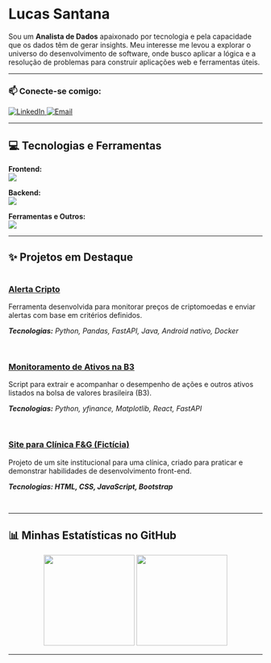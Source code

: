 # Lucas Santana

<p align="left">
  Sou um <strong>Analista de Dados</strong> apaixonado por tecnologia e pela capacidade que os dados têm de gerar insights. Meu interesse me levou a explorar o universo do desenvolvimento de software, onde busco aplicar a lógica e a resolução de problemas para construir aplicações web e ferramentas úteis.
</p>

---

### 📫 Conecte-se comigo:
<p align="left">
  <a href="www.linkedin.com/in/lucas-santana-473643199" target="_blank">
    <img src="https://img.shields.io/badge/LinkedIn-0077B5?style=for-the-badge&logo=linkedin&logoColor=white" alt="LinkedIn"/>
  </a>
  <a href="mailto:lucassantanaalves@gmail.com">
    <img src="https://img.shields.io/badge/Email-D14836?style=for-the-badge&logo=gmail&logoColor=white" alt="Email"/>
  </a>
</p>

---

## 💻 Tecnologias e Ferramentas

<p align="left">
  <strong>Frontend:</strong><br>
  <a href="https://skillicons.dev">
    <img src="https://skillicons.dev/icons?i=html,css,javascript,react" />
  </a>
</p>

<p align="left">
  <strong>Backend:</strong><br>
  <a href="https://skillicons.dev">
    <img src="https://skillicons.dev/icons?i=python,postgresql,php,java" />
  </a>
</p>

<p align="left">
  <strong>Ferramentas e Outros:</strong><br>
  <a href="https://skillicons.dev">
    <img src="https://skillicons.dev/icons?i=git,github,docker,figma" />
  </a>
</p>

---

## ✨ Projetos em Destaque

<div style="display: flex; flex-direction: column; gap: 16px;">
  <div>
    <h3><a href="https://github.com/lucassanttana25/alerta-cripto-backend" target="_blank">Alerta Cripto</a></h3>
    <p>Ferramenta desenvolvida para monitorar preços de criptomoedas e enviar alertas com base em critérios definidos.</p>
    <p><i><strong>Tecnologias:</strong> Python, Pandas, FastAPI, Java, Android nativo, Docker</i></p>
  </div>
  <div>
    <h3><a href="https://github.com/lucassanttana25/alertacriptoweb" target="_blank">Monitoramento de Ativos na B3</a></h3>
    <p>Script para extrair e acompanhar o desempenho de ações e outros ativos listados na bolsa de valores brasileira (B3).</p>
    <p><i><strong>Tecnologias:</strong> Python, yfinance, Matplotlib, React, FastAPI</i></p>
  </div>
  <div>
    <h3><a href="https://github.com/diegocgribeiro/sitePpi" target="_blank">Site para Clínica F&G (Fictícia)</a></h3>
    <p>Projeto de um site institucional para uma clínica, criado para praticar e demonstrar habilidades de desenvolvimento front-end.</p>
    <p><i><strong>Tecnologias: HTML, CSS, JavaScript, Bootstrap</i></p>
  </div>
</div>


---

## 📊 Minhas Estatísticas no GitHub

<p align="center">
  <img height="180em" src="https://github-readme-stats.vercel.app/api?username=lucassanttana25&show_icons=true&theme=tokyonight&include_all_commits=true&count_private=true"/>
  <img height="180em" src="https://github-readme-stats.vercel.app/api/top-langs/?username=lucassanttana25&layout=compact&langs_count=7&theme=tokyonight"/>
</p>

---
